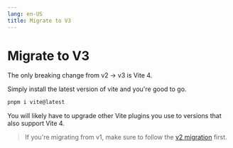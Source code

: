 ```yaml
---
lang: en-US
title: Migrate to V3
---
```


# Migrate to V3

The only breaking change from v2 &rarr; v3 is Vite 4.

Simply install the latest version of vite and you're good to go.

```sh
pnpm i vite@latest
```

You will likely have to upgrade other Vite plugins you use to versions that also support Vite 4.

> If you're migrating from v1, make sure to follow the [v2 migration](https://v2.vite-plugin-web-extension.aklinker1.io/guide/migration-v2.html) first.
